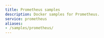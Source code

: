 ```yaml
---
title: Prometheus samples
description: Docker samples for Prometheus.
service: prometheus
aliases:
- /samples/prometheus/
---
```


